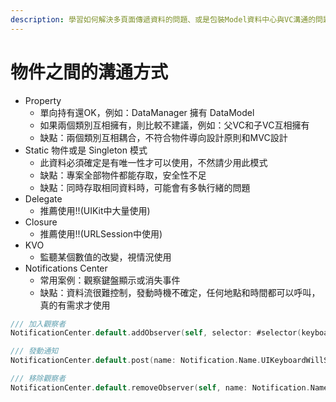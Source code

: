```yaml
---
description: 學習如何解決多頁面傳遞資料的問題、或是包裝Model資料中心與VC溝通的問題。
---
```


# 物件之間的溝通方式

* Property
  * 單向持有還OK，例如：DataManager 擁有 DataModel
  * 如果兩個類別互相擁有，則比較不建議，例如：父VC和子VC互相擁有
  * 缺點：兩個類別互相耦合，不符合物件導向設計原則和MVC設計
* Static 物件或是 Singleton 模式
  * 此資料必須確定是有唯一性才可以使用，不然請少用此模式
  * 缺點：專案全部物件都能存取，安全性不足
  * 缺點：同時存取相同資料時，可能會有多執行緒的問題
* Delegate
  * 推薦使用!!\(UIKit中大量使用\)
* Closure
  * 推薦使用!!\(URLSession中使用\)
* KVO
  * 監聽某個數值的改變，視情況使用
* Notifications Center
  * 常用案例：觀察鍵盤顯示或消失事件
  * 缺點：資料流很難控制，發動時機不確定，任何地點和時間都可以呼叫，真的有需求才使用

```swift
/// 加入觀察者
NotificationCenter.default.addObserver(self, selector: #selector(keyboardWillBeShown(note:)), name: Notification.Name.UIKeyboardWillShow, object: nil)

/// 發動通知
NotificationCenter.default.post(name: Notification.Name.UIKeyboardWillShow, object: nil, userInfo: userInfo)

/// 移除觀察者
NotificationCenter.default.removeObserver(self, name: Notification.Name.UIKeyboardWillShow, object: nil)
```



